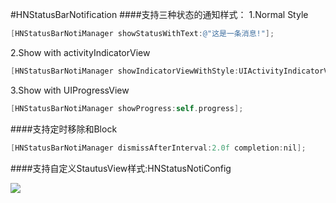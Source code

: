 #HNStatusBarNotification
####支持三种状态的通知样式：
1.Normal Style
``` objective-c
[HNStatusBarNotiManager showStatusWithText:@"这是一条消息!"];
```
2.Show with activityIndicatorView
``` objective-c
[HNStatusBarNotiManager showIndicatorViewWithStyle:UIActivityIndicatorViewStyleWhite];
```
3.Show with UIProgressView
``` objective-c
[HNStatusBarNotiManager showProgress:self.progress];
```
####支持定时移除和Block
``` objective-c
[HNStatusBarNotiManager dismissAfterInterval:2.0f completion:nil];
```
####支持自定义StautusView样式:HNStatusNotiConfig

![](https://github.com/ZakariyyaSv/HNstatusBarNotification/raw/master/NotficationDemo.gif)
